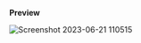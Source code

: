 **Preview**

![Screenshot 2023-06-21 110515](https://github.com/chutien01/Mobile/assets/88241486/a8fe1a53-8eaf-4440-b1f6-fa6595c7cc64)
